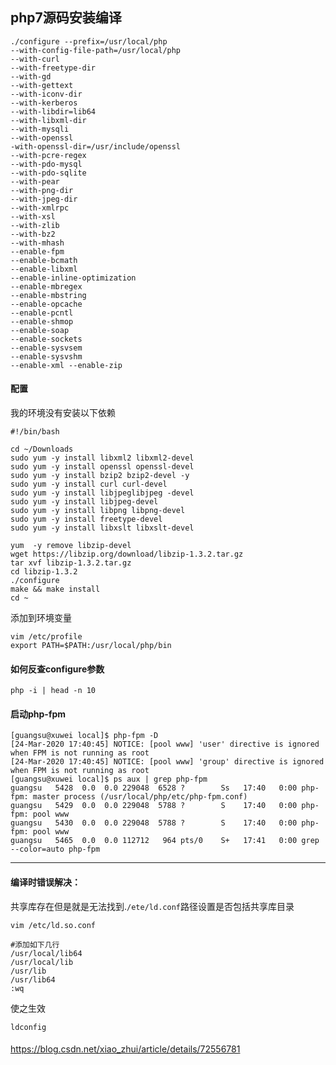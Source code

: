 ## php7源码安装编译
 
    ./configure --prefix=/usr/local/php  
    --with-config-file-path=/usr/local/php 
    --with-curl 
    --with-freetype-dir 
    --with-gd 
    --with-gettext 
    --with-iconv-dir 
    --with-kerberos 
    --with-libdir=lib64 
    --with-libxml-dir 
    --with-mysqli 
    --with-openssl 
    -with-openssl-dir=/usr/include/openssl 
    --with-pcre-regex 
    --with-pdo-mysql 
    --with-pdo-sqlite 
    --with-pear 
    --with-png-dir 
    --with-jpeg-dir 
    --with-xmlrpc 
    --with-xsl 
    --with-zlib 
    --with-bz2 
    --with-mhash 
    --enable-fpm 
    --enable-bcmath 
    --enable-libxml 
    --enable-inline-optimization 
    --enable-mbregex 
    --enable-mbstring 
    --enable-opcache 
    --enable-pcntl 
    --enable-shmop 
    --enable-soap 
    --enable-sockets 
    --enable-sysvsem 
    --enable-sysvshm 
    --enable-xml --enable-zip

#### 配置 

我的环境没有安装以下依赖 

    #!/bin/bash
    
    cd ~/Downloads
    sudo yum -y install libxml2 libxml2-devel
    sudo yum -y install openssl openssl-devel
    sudo yum -y install bzip2 bzip2-devel -y
    sudo yum -y install curl curl-devel
    sudo yum -y install libjpeglibjpeg -devel
    sudo yum -y install libjpeg-devel
    sudo yum -y install libpng libpng-devel
    sudo yum -y install freetype-devel
    sudo yum -y install libxslt libxslt-devel
    
    yum  -y remove libzip-devel
    wget https://libzip.org/download/libzip-1.3.2.tar.gz
    tar xvf libzip-1.3.2.tar.gz
    cd libzip-1.3.2
    ./configure
    make && make install
    cd ~


添加到环境变量 

    vim /etc/profile
    export PATH=$PATH:/usr/local/php/bin

#### 如何反查configure参数

    php -i | head -n 10 

#### 启动php-fpm 

    [guangsu@xuwei local]$ php-fpm -D
    [24-Mar-2020 17:40:45] NOTICE: [pool www] 'user' directive is ignored when FPM is not running as root
    [24-Mar-2020 17:40:45] NOTICE: [pool www] 'group' directive is ignored when FPM is not running as root
    [guangsu@xuwei local]$ ps aux | grep php-fpm
    guangsu   5428  0.0  0.0 229048  6528 ?        Ss   17:40   0:00 php-fpm: master process (/usr/local/php/etc/php-fpm.conf)
    guangsu   5429  0.0  0.0 229048  5788 ?        S    17:40   0:00 php-fpm: pool www
    guangsu   5430  0.0  0.0 229048  5788 ?        S    17:40   0:00 php-fpm: pool www
    guangsu   5465  0.0  0.0 112712   964 pts/0    S+   17:41   0:00 grep --color=auto php-fpm

--------------------------------------------------------------------------------

#### 编译时错误解决：

共享库存在但是就是无法找到.`/ete/ld.conf`路径设置是否包括共享库目录

    vim /etc/ld.so.conf
     
    #添加如下几行
    /usr/local/lib64
    /usr/local/lib
    /usr/lib
    /usr/lib64 
    :wq

使之生效
    
    ldconfig 

#### 

https://blog.csdn.net/xiao_zhui/article/details/72556781





